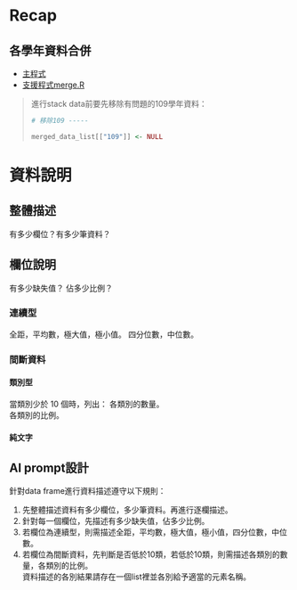 # Recap

## 各學年資料合併

  - [主程式](./week12.md#範例程式合併多年)  
  - [支援程式merge.R](https://github.com/tpemartin/112-2-R-EE/blob/main/Lecture%20notes/merge.R)
  
> 進行stack data前要先移除有問題的109學年資料：
> ```r
> # 移除109 -----
>
> merged_data_list[["109"]] <- NULL
> ```


# 資料說明

## 整體描述

有多少欄位？有多少筆資料？

## 欄位說明

有多少缺失值？ 佔多少比例？  

### 連續型

全距，平均數，極大值，極小值。
四分位數，中位數。

### 間斷資料

#### 類別型

當類別少於 10 個時，列出：
各類別的數量。  
各類別的比例。  

#### 純文字


## AI prompt設計

針對data frame進行資料描述遵守以下規則：
1. 先整體描述資料有多少欄位，多少筆資料。再進行逐欄描述。
2. 針對每一個欄位，先描述有多少缺失值，佔多少比例。  
3. 若欄位為連續型，則需描述全距，平均數，極大值，極小值，四分位數，中位數。  
4. 若欄位為間斷資料，先判斷是否低於10類，若低於10類，則需描述各類別的數量，各類別的比例。  
資料描述的各別結果請存在一個list裡並各別給予適當的元素名稱。